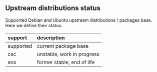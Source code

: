 ## Upstream distributions status

Supported Debian and Ubuntu upstream distributions / packages base. Here we define their status:

|support|description|
|:--|:--|
|supported|current package base|
|csc           |unstable, work in progress|
|eos           |former stable, end of life|
